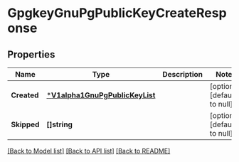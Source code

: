 # GpgkeyGnuPgPublicKeyCreateResponse

## Properties
Name | Type | Description | Notes
------------ | ------------- | ------------- | -------------
**Created** | [***V1alpha1GnuPgPublicKeyList**](v1alpha1GnuPGPublicKeyList.md) |  | [optional] [default to null]
**Skipped** | **[]string** |  | [optional] [default to null]

[[Back to Model list]](../README.md#documentation-for-models) [[Back to API list]](../README.md#documentation-for-api-endpoints) [[Back to README]](../README.md)


